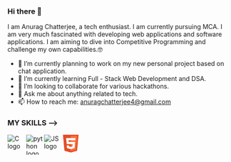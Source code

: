 ### Hi there 👋 
<!--
**anuragnewbie/anuragnewbie** is a ✨ _special_ ✨ repository because its `README.md` (this file) appears on your GitHub profile.

Here are some ideas to get you started: -->

I am Anurag Chatterjee, a tech enthusiast. I am currently pursuing MCA. I am very much fascinated with developing web applications and software applications. 
I am aiming to dive into Competitive Programming and challenge my own capabilities.🤓

- 🔭 I’m currently planning to work on my new personal project based on chat application.
- 🌱 I’m currently learning Full - Stack Web Development and DSA.
- 👯 I’m looking to collaborate for various hackathons.
- 💬 Ask me about anything related to tech.
- 📫 How to reach me: anuragchatterjee4@gmail.com

### MY SKILLS --> <br>

<img align="left" src="https://user-images.githubusercontent.com/50053862/111019082-fdde8b80-83e2-11eb-90a1-fc3e0ca6d150.png" alt="C logo" width=40 height=40 style="margin-right: 2px"/>         
<img align="left" src="https://user-images.githubusercontent.com/50053862/111019178-89581c80-83e3-11eb-9a94-737566e8b53a.png" alt="python logo" width=40 height=45>
<img align="left" src="https://user-images.githubusercontent.com/50053862/111019579-1f8d4200-83e6-11eb-8374-a54b45b76f93.png" alt="JS logo" width=40 height=40>
<img align="left" src="https://github.com/RishavSinghh/RishavSinghh/raw/main/assets/html.png" alt="html5 logo" width=40 height=40>
